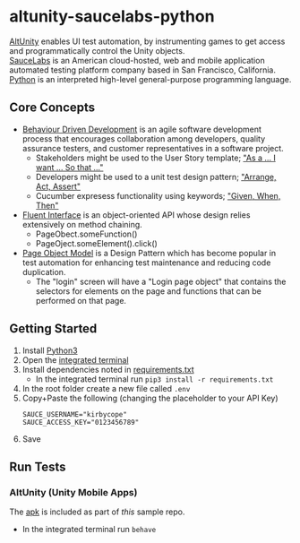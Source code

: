 # altunity-saucelabs-python
[AltUnity](https://altom.gitlab.io/altunity/altunitytester) enables UI test automation, by instrumenting games to get access and programmatically control the Unity objects.</br>
[SauceLabs](https://saucelabs.com/) is an American cloud-hosted, web and mobile application automated testing platform company based in San Francisco, California.</br>
[Python](https://www.python.org/) is an interpreted high-level general-purpose programming language.


## Core Concepts
* [Behaviour Driven Development](https://en.wikipedia.org/wiki/Behavior-driven_development) is an agile software development process that encourages collaboration among developers, quality assurance testers, and customer representatives in a software project.
  * Stakeholders might be used to the User Story template; ["As a … I want … So that …"](https://martinfowler.com/bliki/UserStory.html)
  * Developers might be used to a unit test design pattern; ["Arrange, Act, Assert"](http://wiki.c2.com/?ArrangeActAssert)
  * Cucumber expresess functionality using keywords; ["Given, When, Then"](https://en.wikipedia.org/wiki/Given-When-Then)
* [Fluent Interface](https://en.wikipedia.org/wiki/Fluent_interface) is an object-oriented API whose design relies extensively on method chaining.
  * PageObect.someFunction()
  * PageOject.someElement().click()
* [Page Object Model](https://www.selenium.dev/documentation/en/guidelines_and_recommendations/page_object_models/) is a Design Pattern which has become popular in test automation for enhancing test maintenance and reducing code duplication.</br>
  * The "login" screen will have a "Login page object" that contains the selectors for elements on the page and functions that can be performed on that page.

## Getting Started
1. Install [Python3](https://www.python.org/downloads/)
1. Open the [integrated terminal](https://code.visualstudio.com/docs/editor/integrated-terminal)
1. Install dependencies noted in [requirements.txt](/requirements.txt)
   * In the integrated terminal run `pip3 install -r requirements.txt`
1. In the root folder create a new file called `.env`
1. Copy+Paste the following (changing the placeholder to your API Key)
   ```
   SAUCE_USERNAME="kirbycope"
   SAUCE_ACCESS_KEY="0123456789"
   ```
1. Save

## Run Tests

### AltUnity (Unity Mobile Apps)
The [apk](/trashcat.apk) is included as part of _this_ sample repo.

   * In the integrated terminal run `behave`
